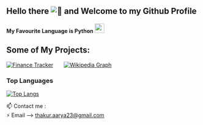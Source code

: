 ## Hello there ![👋](https://user-images.githubusercontent.com/18350557/176309783-0785949b-9127-417c-8b55-ab5a4333674e.gif) and Welcome to my Github Profile


#### My Favourite Language is Python <img src="https://user-images.githubusercontent.com/74038190/212257472-08e52665-c503-4bd9-aa20-f5a4dae769b5.gif" width="25" height="25"/>



## Some of My Projects:



[![Finance Tracker](https://github-readme-stats.vercel.app/api/pin/?username=rya23&repo=Finance-Tracker&theme=dark)](https://github.com/rya23/Finance-Tracker)&nbsp;&nbsp;&nbsp;&nbsp;&nbsp;&nbsp;&nbsp;[![Wikipedia Graph](https://github-readme-stats.vercel.app/api/pin/?username=rya23&repo=wikipedia-graph&theme=dark)](https://github.com/rya23/wikipedia-graph)



### Top Languages

[![Top Langs](https://github-readme-stats.vercel.app/api/top-langs/?username=rya23&theme=dark)](https://github.com/rya23/github-readme-stats)

📫 Contact me : <br /> 
  ⚡ Email --> thakur.aarya23@gmail.com <br /> 
